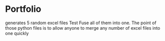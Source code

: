 # Portfolio
generates 5 random excel files
Test Fuse all of them into one.
The point of those python files is to allow anyone to merge any number of excel files into one quickly
